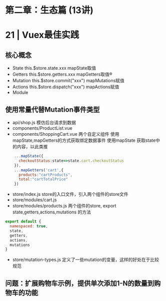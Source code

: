 # 第二章：生态篇 (13讲)

# 21 | Vuex最佳实践
## 核心概念
- State
this.$store.state.xxx  mapState取值
- Getters
this.$store.getters.xxx mapGetters取值®
- Mutation
this.$store.commit("xxx") mapMutations赋值
- Actions
this.$store.dispatch("xxx") mapActions赋值
- Module
## 使用常量代替Mutation事件类型

- api/shop.js
模仿后台请求到数据
- components/ProductList.vue
- components/ShoppingCart.vue
两个自定义组件
使用mapState,mapGetters的方式获取绑定数据事件
使用mapState 获取state中的内容，以此类推
```js
    ...mapState({
      checkoutStatus:state=>state.cart.checkoutStatus
    }),
    ...mapGetters('cart',{
      products:"cartProducts",
      total:"cartTotalPrice"
    })
```
- store/index.js
store的入口文件，引入两个组件的store文件
- store/modules/cart.js
- store/modules/products.js
两个组件的store, export  state,getters,actions,mutations 的方法
```js
export default {
  namespaced: true,
  state,
  getters,
  actions,
  mutations
}
```
- store/mutation-types.js
定义了一些mutation的变量，这样的好处在于比较规范
## 问题：扩展购物车示例，提供单次添加1-N的数量到购物车的功能


